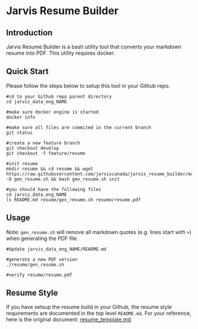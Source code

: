 # Jarvis Resume Builder

## Introduction

Jarvis Resume Builder is a bash utility tool that converts your markdown resume into PDF. This utility requires docker. 

## Quick Start 

Please follow the steps below to setup this tool in your Github repo. 

```
#cd to your Github repo parent directory
cd jarvis_data_eng_NAME

#make sure docker engine is started
docker info

#make sure all files are commited in the current branch
git status

#create a new feature branch
git checkout develop
git checkout -f feature/resume

#init resume
mkdir resume && cd resume && wget https://raw.githubusercontent.com/jarviscanada/jarvis_resume_builder/master/gen_resume.sh -O gen_resume.sh && bash gen_resume.sh init

#you should have the following files
cd jarvis_data_eng_NAME
ls README.md resume/gen_resume.sh resume/resume.pdf
```

## Usage

Note: `gen_resume.sh` will remove all markdown quotes (e.g. lines start with `>`) when generating the PDF file. 

```
#Update jarvis_data_eng_NAME/README.md

#generate a new PDF version
./resume/gen_resume.sh

#verify resume/resume.pdf
```

## Resume Style

If you have setsup the resume build in your Github, the resume style requirements are documented in the top level `README.md`. For your reference, here is the original document: [resume_template.md](./resume_template.md).
